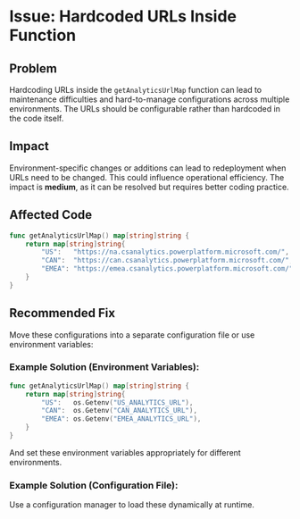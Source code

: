 # Issue: Hardcoded URLs Inside Function

## Problem
Hardcoding URLs inside the `getAnalyticsUrlMap` function can lead to maintenance difficulties and hard-to-manage configurations across multiple environments. The URLs should be configurable rather than hardcoded in the code itself.

## Impact
Environment-specific changes or additions can lead to redeployment when URLs need to be changed. This could influence operational efficiency. The impact is **medium**, as it can be resolved but requires better coding practice.

## Affected Code
```go
func getAnalyticsUrlMap() map[string]string {
	return map[string]string{
		"US":   "https://na.csanalytics.powerplatform.microsoft.com/",
		"CAN":  "https://can.csanalytics.powerplatform.microsoft.com/",
		"EMEA": "https://emea.csanalytics.powerplatform.microsoft.com/",
	}
}
```

## Recommended Fix
Move these configurations into a separate configuration file or use environment variables:

### Example Solution (Environment Variables):
```go
func getAnalyticsUrlMap() map[string]string {
	return map[string]string{
		"US":   os.Getenv("US_ANALYTICS_URL"),
		"CAN":  os.Getenv("CAN_ANALYTICS_URL"),
		"EMEA": os.Getenv("EMEA_ANALYTICS_URL"),
	}
}
```
And set these environment variables appropriately for different environments.

### Example Solution (Configuration File):
Use a configuration manager to load these dynamically at runtime.
